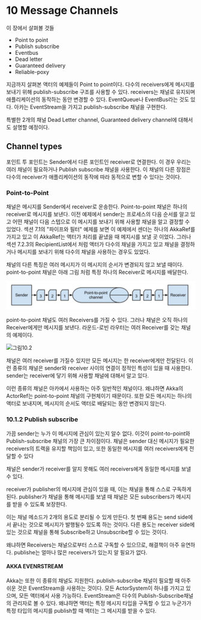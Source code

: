 # 10 Message Channels

이 장에서 살펴볼 것들

* Point to point
* Publish subscribe
* Eventbus
* Dead letter
* Guaranteed delivery
* Reliable-poxy

지금까지 살펴본 액터의 예제들이 Point to point이다. 다수의 receivers에게 메시지를 보내기 위해 publish-subscribe 구조를 사용할 수 있다. receivers는 채널로 유지되며 애플리케이션의 동작하는 동안 변경할 수 있다.
EventQueue나 EventBus라는 것도 있다. 아카는 EventStream을 가지고 publish-subscribe 채널을 구현한다.

특별한 2개의 채널 Dead Letter channel, Guaranteed delivery channel에 대해서도 설명할 예정이다.

## Channel types

포인트 투 포인트는 Sender에서 다른 포인트인 receiver로 연결한다. 이 경우 우리는 여러 채널이 필요하거나 Publish subscribe 채널을 사용한다. 이 채널의 다른 장점은 다수의 receiver가 애플리케이션의 동작에 따라 동적으로 변할 수 있다는 것이다.

### Point-to-Point

채널은 메시지를 Sender에서 receiver로 운송한다. Point-to-point 채널은 하나의 receiver로 메시지를 보낸다. 
이전 예제에서 sender는 프로세스의 다음 순서를 알고 있고 어떤 채널이 다음 스텝으로 이 메시지를 보내기 위해 사용할 채널을 알고 결정할 수 있었다.
섹션 7.1의 "파이프와 필터" 예제를 보면 이 예제에서 센더는 하나의 AkkaRef를 가지고 있고 이 AkkaRef는 액터가 처리를 끝냈을 때 메지시를 보낼 곳 이었다.
그러나 섹션 7.2.3의 RecipientList에서 처럼 액터가 다수의 채널을 가지고 있고 채널을 결정하거나 메시지를 보내기 위해 다수의 채널을 사용하는 경우도 있었다.

채널의 다른 특징은 여러 메시지가 이 메시지의 순서가 변경되지 않고 보낼 때이다. point-to-point 채널은 아래 그림 처럼 특정 하나의 Receiver로 메시지를 배달한다.

![그림10.1](https://raw.githubusercontent.com/kpug/akka/master/wiki/img/figure10.1.png)

point-to-point 채널도 여러 Receivers를 가질 수 있다. 그러나 채널은 오직 하나의 Receiver에게만 메시지를 보낸다. 라운드-로빈 라우터는 여러 Receiver를 갖는 채널의 예제이다.

![그림10.2]()

채널은 여러 receiver를 가질수 있지만 모든 메시지는 한 receiver에게만 전달된다. 이런 종류의 채널은 sender와 receiver 사이의 연결이 정적인 특성이 있을 때 사용한다. sender는 receiver에 닿기 위해 사용할 채널에 대해서 알고 있다.

이런 종류의 채널은 아카에서 사용하는 아주 일반적인 채널이다. 왜냐하면 Akka의 ActorRef는 point-to-point 채널의 구현체이기 때문이다. 또한 모든 메시지는 하나의 액터로 보내지며, 메시지의 순서도 액터로 배달되는 동안 변경되지 않는다.

### 10.1.2 Publish subscribe

가끔 sender는 누가 이 메시지에 관심이 있는지 알수 없다. 이것이 point-to-point와 Publish-subscribe 채널의 가장 큰 차이점이다. 채널은 sender 대신 메시지가 필요한 receivers의 트랙을 유지할 책임이 있고, 또한 동일한 메시지를 여러 receivers에게 전달할 수 있다

채널은 sender가 receiver를 알지 못해도 여러 receivers에게 동일한 메시지를 보낼 수 있다.

receiver가 publisher의 메시지에 관심이 있을 때, 이는 채널을 통해 스스로 구독하게 된다. publisher가 채널을 통해 메시지를 보낼 때 채널은 모든 subscribers가 메시지를 받을 수 있도록 보장한다.

이는 채널 메소드가 2개의 용도로 분리될 수 있게 만든다. 첫 번째 용도는 send side에서 끝나는 것으로 메시지가 발행될수 있도록 하는 것이다. 다른 용도는 receiver side에 있는 것으로 채널을 통해 Subscribe하고 Unsubscribe할 수 있는 것이다.

왜냐하면 Receivers는 채널으로부터 스스로 구독할 수 있으므로, 해결책이 아주 유연하다. publishe는 얼마나 많은 receivers가 있는지 알 필요가 없다.

#### AKKA EVENRSTREAM

Akka는 또한 이 종류의 채널도 지원한다. publish-subscribe 채널이 필요할 때 아주 쉬운 것은 EventStream을 사용하는 것이다. 모든 ActorSystem이 하나를 가지고 있으며, 모든 액터에서 사용 가능하다. EventStream은 다수의 Publish-Subscribe채널의 관리자로 볼 수 있다. 왜냐하면 액터는 특정 메시지 타입을 구독할 수 있고 누군가가 특정 타입의 메시지를 publish할 때 액터는 그 메시지를 받을 수 있다.

